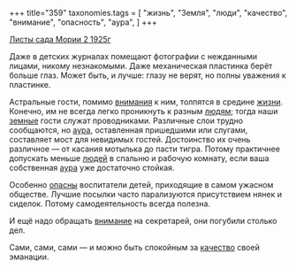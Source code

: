 +++
title="359"
taxonomies.tags = [
 "жизнь",
 "Земля",
 "люди",
 "качество",
 "внимание",
 "опасность",
 "аура",
]
+++

[Листы сада Мории 2 1925г](/agni/1925)

Даже в детских журналах помещают фотографии с нежданными лицами, никому незнакомыми. Даже механическая пластинка берёт больше глаз. Может быть, и лучше: глазу не верят, но полны уважения к пластинке.   

Астральные гости, помимо [внимания](/tags/[внимание](/tags/внимание)) к ним, толпятся в средине [жизни](/tags/жизнь). Конечно, им не всегда легко проникнуть к разным [людям](/tags/люди); тогда наши [земные](/tags/Земля) гости служат проводниками. Различные слои трудно сообщаются, но [аура](/tags/аура), оставленная пришедшими или слугами, составляет мост для невидимых гостей. Достоинство их очень различное — от касания мотылька до пасти тигра. Потому практичнее допускать меньше [людей](/tags/люди) в спальню и рабочую комнату, если ваша собственная [аура](/tags/аура) уже достаточно стойкая.   

Особенно [опасны](/tags/опасность) воспитатели детей, приходящие в самом ужасном обществе. Лучшие посылки часто парализуются присутствием нянек и сиделок. Потому самодеятельность всегда полезна.   

И ещё надо обращать [внимание](/tags/внимание) на секретарей, они погубили столько дел.   

Сами, сами, сами — и можно быть спокойным за [качество](/tags/качество) своей эманации.   

